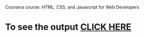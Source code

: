 
Coursera course: HTML, CSS, and Javascript for Web Developers


# To see the output [CLICK HERE](https://SrihithaReddy13.github.io/html-course/module-2/index.html)
